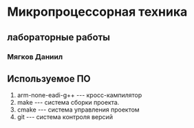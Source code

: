 # Микропроцессорная техника
## лабораторные работы

### Мягков Даниил

## Используемое ПО

1. arm-none-eadi-g++ --- кросс-кампилятор
2. make --- система сборки проекта. 
3. cmake --- система управления проектом
4. git --- система контроля версий 